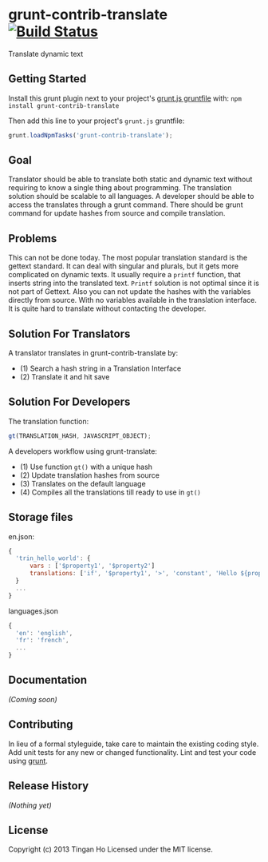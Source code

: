 grunt-contrib-translate [![Build Status](https://circleci.com/gh/tinganho/get-translation.png?869eb32e4d1b89981f74e8772266173a3f6906f0)](https://circleci.com/gh/tinganho/get-translation.png?869eb32e4d1b89981f74e8772266173a3f6906f0)
==============
Translate dynamic text

## Getting Started
Install this grunt plugin next to your project's [grunt.js gruntfile][getting_started] with: `npm install grunt-contrib-translate`

Then add this line to your project's `grunt.js` gruntfile:

```javascript
grunt.loadNpmTasks('grunt-contrib-translate');
```


## Goal

Translator should be able to translate both static and dynamic text without requiring to know a single thing about programming. The translation solution should be scalable to all languages. A developer should be able to access the translates through a grunt command. There should be grunt command for update hashes from source and compile translation.
## Problems
This can not be done today. The most popular translation standard is the gettext standard. It can deal with singular and plurals, but it gets more complicated on dynamic texts. It usually require a `printf` function, that inserts string into the translated text. `Printf` solution is not optimal since it is not part of Gettext. Also you can not update the hashes with the variables directly from source. With no variables available in the translation interface. It is quite hard to translate without contacting the developer.

## Solution For Translators

A translator translates in grunt-contrib-translate by:

* (1) Search a hash string in a Translation Interface
* (2) Translate it and hit save

## Solution For Developers
The translation function:
```javascript
gt(TRANSLATION_HASH, JAVASCRIPT_OBJECT);
```

A developers workflow using grunt-translate:

* (1) Use function `gt()` with a unique hash
* (2) Update translation hashes from source
* (3) Translates on the default language
* (4) Compiles all the translations till ready to use in `gt()`

## Storage files
en.json:
```javascript
{
  'trin_hello_world': {
      vars : ['$property1', '$property2']
      translations: ['if', '$property1', '>', 'constant', 'Hello ${property1}'], ['elseif', '$property2', '>', 'Hello ${property1}'], ['else', 'Hello ${property1}']
  }
  ...
}

```
languages.json
```javascript
{
  'en': 'english',
  'fr': 'french',
  ...
}
```



[grunt]: http://gruntjs.com/
[getting_started]: https://github.com/gruntjs/grunt/blob/master/docs/getting_started.md

## Documentation
_(Coming soon)_

## Contributing
In lieu of a formal styleguide, take care to maintain the existing coding style. Add unit tests for any new or changed functionality. Lint and test your code using [grunt][grunt].

## Release History
_(Nothing yet)_

## License
Copyright (c) 2013 Tingan Ho
Licensed under the MIT license.
